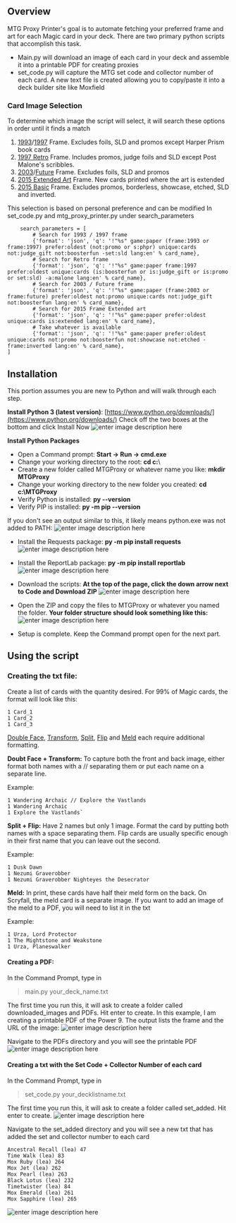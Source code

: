 ## Overview

MTG Proxy Printer's goal is to automate fetching your preferred frame and art for each Magic card in your deck.
There are two primary python scripts that accomplish this task. 

 - Main.py will download an image of each card in your deck and assemble it into a printable PDF for creating proxies
 - set_code.py will capture the MTG set code and collector number of each card. A new text file is created allowing you to copy/paste it into a deck builder site like Moxfield

### Card Image Selection
To determine which image the script will select, it will search these options in order until it finds a match
1. [1993](https://scryfall.com/search?q=game:paper%20frame:1993%20prefer:oldest%20%28not:promo%20or%20s:phpr%29%20unique:cards%20not:judge_gift%20not:boosterfun%20-set:sld%20lang:en&unique=cards&as=grid&order=name)/[1997](https://scryfall.com/search?q=game:paper%20frame:1997%20prefer:oldest%20%28not:promo%20or%20s:phpr%29%20unique:cards%20not:judge_gift%20not:boosterfun%20-set:sld%20lang:en&unique=cards&as=grid&order=name) Frame. Excludes foils, SLD and promos except Harper Prism book cards
2. [1997 Retro](https://scryfall.com/search?q=game:paper%20frame:1997%20prefer:oldest%20unique:cards%20%28is:boosterfun%20or%20is:judge_gift%20or%20is:promo%20or%20set:sld%29%20-a:malone%20lang:en&unique=cards&as=grid&order=name) Frame. Includes promos, judge foils and SLD except Post Malone's scribbles. 
3. [2003](https://scryfall.com/search?q=frame:2003&unique=cards&as=grid&order=name)/[Future](https://scryfall.com/search?q=frame:future&unique=cards&as=grid&order=name) Frame. Excludes foils, SLD and promos
4. [2015 Extended Art](https://scryfall.com/search?q=game:paper%20prefer:oldest%20unique:cards%20is:extended%20lang:en&unique=cards&as=grid&order=name) Frame. New cards printed where the art is extended
5. [2015 Basic](https://scryfall.com/search?q=game:paper%20prefer:oldest%20unique:cards%20not:promo%20not:boosterfun%20not:showcase%20not:etched%20-frame:inverted%20lang:en&unique=cards&as=grid&order=name) Frame. Excludes promos, borderless, showcase, etched, SLD and inverted.

This selection is based on personal preference and can be modified
In set_code.py and mtg_proxy_printer.py under search_parameters

        search_parameters = [
            # Search for 1993 / 1997 frame
            {'format': 'json', 'q': '!"%s" game:paper (frame:1993 or frame:1997) prefer:oldest (not:promo or s:phpr) unique:cards not:judge_gift not:boosterfun -set:sld lang:en' % card_name},
            # Search for Retro frame
            {'format': 'json', 'q': '!"%s" game:paper frame:1997 prefer:oldest unique:cards (is:boosterfun or is:judge_gift or is:promo or set:sld) -a:malone lang:en' % card_name},
            # Search for 2003 / Future frame
            {'format': 'json', 'q': '!"%s" game:paper (frame:2003 or frame:future) prefer:oldest not:promo unique:cards not:judge_gift not:boosterfun lang:en' % card_name},
            # Search for 2015 Frame Extended art
            {'format': 'json', 'q': '!"%s" game:paper prefer:oldest unique:cards is:extended lang:en' % card_name},
            # Take whatever is available
            {'format': 'json', 'q': '!"%s" game:paper prefer:oldest unique:cards not:promo not:boosterfun not:showcase not:etched -frame:inverted lang:en' % card_name},    
    ]

## Installation
This portion assumes you are new to Python and will walk through each step.

**Install Python 3 (latest version)**: [https://www.python.org/downloads/](https://www.python.org/downloads/)
Check off the two boxes at the bottom and click Install Now
![enter image description here](https://github.com/rrseeley/MTG_Proxy_Printer/assets/57955702/53105a71-37a8-4a2e-aca4-2aac5b5d1e31)

**Install Python Packages** 
-  Open a Command prompt: **Start -> Run -> cmd.exe**
- Change your working directory to the root: **cd c:**\ 
- Create a new folder called MTGProxy or whatever name you like: **mkdir MTGProxy**
- Change your working directory to the new folder you created: **cd c:\MTGProxy**
- Verify Python is installed: **py --version**
- Verify PIP is installed: **py -m pip --version**
  
If you don't see an output similar to this, it likely means python.exe was not added to PATH:
![enter image description here](https://github.com/rrseeley/MTG_Proxy_Printer/assets/57955702/4ddc5456-bae6-48ff-b895-63a193b8d4a0)

- Install the Requests package: **py -m pip install requests**
![enter image description here](https://github.com/rrseeley/MTG_Proxy_Printer/assets/57955702/70c4ddd8-7cef-4c05-a096-4f8b0cde35ae)

- Install the ReportLab package: **py -m pip install reportlab**
![enter image description here](https://github.com/rrseeley/MTG_Proxy_Printer/assets/57955702/5b6a957f-3918-42ec-bbe3-18d2405ae921)

- Download the scripts: **At the top of the page, click the down arrow next to Code and Download ZIP**
![enter image description here](https://github.com/rrseeley/MTG_Proxy_Printer/assets/57955702/b13c21bf-cb4d-4dea-ab8a-65664f82029c)

- Open the ZIP and copy the files to MTGProxy or whatever you named the folder. **Your folder structure should look something like this:**
![enter image description here](https://github.com/rrseeley/MTG_Proxy_Printer/assets/57955702/7e461ddc-c2ff-4a96-a5f2-1db45d45912a)

- Setup is complete. Keep the Command prompt open for the next part.

## Using the script
### Creating the txt file:
Create a list of cards with the quantity desired. For 99% of Magic cards, the format will look like this:

    1 Card_1 
    1 Card_2 
    1 Card_3

[Double Face](https://scryfall.com/search?q=is:dfc%20game:paper%20is:commander&unique=cards&as=grid&order=name), [Transform](https://scryfall.com/search?q=is:transform&unique=cards&as=grid&order=name), [Split](https://scryfall.com/search?q=is:split&unique=cards&as=grid&order=name), [Flip](https://scryfall.com/search?q=is:flip&unique=cards&as=grid&order=name) and [Meld](https://scryfall.com/search?q=is:meld&unique=cards&as=grid&order=name) each require additional formatting.

**Doubt Face + Transform:** To capture both the front and back image, either format both names with a // separating them or put each name on a separate line.

Example: 

    1 Wandering Archaic // Explore the Vastlands
    1 Wandering Archaic
    1 Explore the Vastlands`

**Split + Flip:** Have 2 names but only 1 image. Format the card by putting both names with a space separating them. Flip cards are usually specific enough in their first name that you can leave out the second.

Example:

    1 Dusk Dawn
    1 Nezumi Graverobber
    1 Nezumi Graverobber Nighteyes the Desecrator
    
**Meld:** In print, these cards have half their meld form on the back. On Scryfall, the meld card is a separate image. If you want to add an image of the meld to a PDF, you will need to list it in the txt

Example:

    1 Urza, Lord Protector
    1 The Mightstone and Weakstone
    1 Urza, Planeswalker 
#### Creating a PDF: 
In the Command Prompt, type in 

> main.py your_deck_name.txt

The first time you run this, it will ask to create a folder called downloaded_images and PDFs. Hit enter to create.
In this example, I am creating a printable PDF of the Power 9. The output lists the frame and the URL of the image:
![enter image description here](https://github.com/rrseeley/MTG_Proxy_Printer/assets/57955702/c0441ce6-885d-4848-aaba-5b4c63a5962c)

Navigate to the PDFs directory and you will see the printable PDF
![enter image description here](https://github.com/rrseeley/MTG_Proxy_Printer/assets/57955702/e4b9cc59-dfda-47db-968c-b096ff378c33)

#### Creating a txt with the Set Code + Collector Number of each card

In the Command Prompt, type in 

> set_code.py your_decklistname.txt

The first time you run this, it will ask to create a folder called set_added. Hit enter to create.
![enter image description here](https://github.com/rrseeley/MTG_Proxy_Printer/assets/57955702/d0a952a4-cd33-47db-a050-6915e4a48e97)

Navigate to the set_added directory and you will see a new txt that has added the set and collector number to each card

    Ancestral Recall (lea) 47
    Time Walk (lea) 83
    Mox Ruby (lea) 264
    Mox Jet (lea) 262
    Mox Pearl (lea) 263
    Black Lotus (lea) 232
    Timetwister (lea) 84
    Mox Emerald (lea) 261
    Mox Sapphire (lea) 265
![enter image description here](https://github.com/rrseeley/MTG_Proxy_Printer/assets/57955702/7d816ef0-9fc8-472a-ba06-0f6bb1096ed7)



